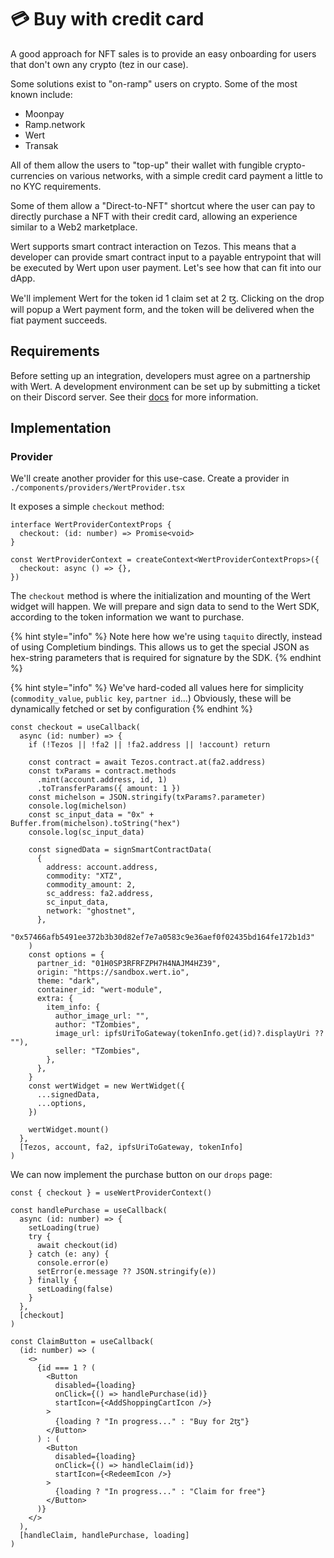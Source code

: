 # 💳 Buy with credit card

A good approach for NFT sales is to provide an easy onboarding for users that don't own any crypto (tez in our case).&#x20;

Some solutions exist to "on-ramp" users on crypto. Some of the most known include:

* Moonpay
* Ramp.network
* Wert
* Transak

All of them allow the users to "top-up" their wallet with fungible crypto-currencies on various networks, with a simple credit card payment a little to no KYC requirements.&#x20;

Some of them allow a "Direct-to-NFT" shortcut where the user can pay to directly purchase a NFT with their credit card, allowing an experience similar to a Web2 marketplace.&#x20;

Wert supports smart contract interaction on Tezos. This means that a developer can provide smart contract input to a payable entrypoint that will be executed by Wert upon user payment. Let's see how that can fit into our dApp.&#x20;

We'll implement Wert for the token id 1 claim set at 2 ꜩ. Clicking on the drop will popup a Wert payment form, and the token will be delivered when the fiat payment succeeds.&#x20;

## Requirements

Before setting up an integration, developers must agree on a partnership with Wert. A development environment can be set up by submitting a ticket on their Discord server. See their [docs](https://wert.io/for-nft) for more information.&#x20;

## Implementation

### Provider

We'll create another provider for this use-case. Create a provider in `./components/providers/WertProvider.tsx`

It exposes a simple `checkout` method:&#x20;

```tsx
interface WertProviderContextProps {
  checkout: (id: number) => Promise<void>
}

const WertProviderContext = createContext<WertProviderContextProps>({
  checkout: async () => {},
})
```

The `checkout` method is where the initialization and mounting of the Wert widget will happen. We will prepare and sign data to send to the Wert SDK, according to the token information we want to purchase.&#x20;

{% hint style="info" %}
Note here how we're using `taquito` directly, instead of using Completium bindings. This allows us to get the special JSON as hex-string parameters that is required for signature by the SDK.
{% endhint %}

{% hint style="info" %}
We've hard-coded all values here for simplicity (`commodity_value`, `public key`, `partner id`...) Obviously, these will be dynamically fetched or set by configuration
{% endhint %}

```tsx
const checkout = useCallback(
  async (id: number) => {
    if (!Tezos || !fa2 || !fa2.address || !account) return

    const contract = await Tezos.contract.at(fa2.address)
    const txParams = contract.methods
      .mint(account.address, id, 1)
      .toTransferParams({ amount: 1 })
    const michelson = JSON.stringify(txParams?.parameter)
    console.log(michelson)
    const sc_input_data = "0x" + Buffer.from(michelson).toString("hex")
    console.log(sc_input_data)

    const signedData = signSmartContractData(
      {
        address: account.address,
        commodity: "XTZ",
        commodity_amount: 2,
        sc_address: fa2.address,
        sc_input_data,
        network: "ghostnet",
      },
      "0x57466afb5491ee372b3b30d82ef7e7a0583c9e36aef0f02435bd164fe172b1d3"
    )
    const options = {
      partner_id: "01H0SP3RFRFZPH7H4NAJM4HZ39",
      origin: "https://sandbox.wert.io",
      theme: "dark",
      container_id: "wert-module",
      extra: {
        item_info: {
          author_image_url: "",
          author: "TZombies",
          image_url: ipfsUriToGateway(tokenInfo.get(id)?.displayUri ?? ""),
          seller: "TZombies",
        },
      },
    }
    const wertWidget = new WertWidget({
      ...signedData,
      ...options,
    })

    wertWidget.mount()
  },
  [Tezos, account, fa2, ipfsUriToGateway, tokenInfo]
)
```

We can now implement the purchase button on our `drops` page:&#x20;

```tsx
const { checkout } = useWertProviderContext()

const handlePurchase = useCallback(
  async (id: number) => {
    setLoading(true)
    try {
      await checkout(id)
    } catch (e: any) {
      console.error(e)
      setError(e.message ?? JSON.stringify(e))
    } finally {
      setLoading(false)
    }
  },
  [checkout]
)

const ClaimButton = useCallback(
  (id: number) => (
    <>
      {id === 1 ? (
        <Button
          disabled={loading}
          onClick={() => handlePurchase(id)}
          startIcon={<AddShoppingCartIcon />}
        >
          {loading ? "In progress..." : "Buy for 2ꜩ"}
        </Button>
      ) : (
        <Button
          disabled={loading}
          onClick={() => handleClaim(id)}
          startIcon={<RedeemIcon />}
        >
          {loading ? "In progress..." : "Claim for free"}
        </Button>
      )}
    </>
  ),
  [handleClaim, handlePurchase, loading]
)
```
